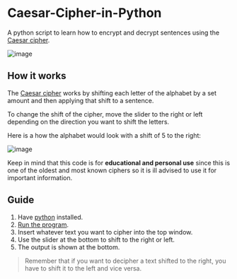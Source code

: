 # Caesar-Cipher-in-Python

A python script to learn how to encrypt and decrypt sentences using the [Caesar cipher](https://en.wikipedia.org/wiki/Caesar_cipher).

![image](https://github.com/user-attachments/assets/0ee6d64e-8e1a-41d7-b737-f9078a4e7fa6)

## How it works
The [Caesar cipher](https://en.wikipedia.org/wiki/Caesar_cipher) works by shifting each letter of the alphabet by a set amount and then applying that shift to a sentence.

To change the shift of the cipher, move the slider to the right or left depending on the direction you want to shift the letters.

Here is a how the alphabet would look with a shift of 5 to the right:

![image](https://github.com/user-attachments/assets/df881b1c-9d8e-4495-8823-eaf99d035431)

Keep in mind that this code is for **educational and personal use** since this is one of the oldest and most known ciphers so it is ill advised to use it for important information.

 ## Guide
 1. Have [python](https://www.python.org/downloads/) installed.
 2. [Run the program](https://realpython.com/run-python-scripts/).
 3. Insert whatever text you want to cipher into the top window.
 4. Use the slider at the bottom to shift to the right or left.
 5. The output is shown at the bottom.

> Remember that if you want to decipher a text shifted to the right, you have to shift it to the left and vice versa.

